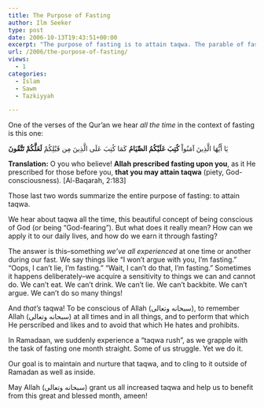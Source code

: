 ```yaml
---
title: The Purpose of Fasting
author: Ilm Seeker
type: post
date: 2006-10-13T19:43:51+00:00
excerpt: "The purpose of fasting is to attain taqwa. The parable of fasting to taqwa. Be conscious of and sensitive to things you can and can't do while fasting."
url: /2006/the-purpose-of-fasting/
views:
  - 1
categories:
  - Islam
  - Sawm
  - Tazkiyyah

---
```

One of the verses of the Qur&#8217;an we hear _all the time_ in the context of fasting is this one:

<div class="quran">
  يَا أَيُّهَا الَّذِينَ آمَنُواْ <strong>كُتِبَ عَلَيْكُمُ الصِّيَامُ</strong> كَمَا كُتِبَ عَلَى الَّذِينَ مِن قَبْلِكُمْ <strong>لَعَلَّكُمْ تَتَّقُونَ</strong>
</div>

**Translation:** O you who believe! **Allah prescribed fasting upon you**, as it He prescribed for those before you, **that you may attain taqwa** (piety, God-consciousness). [Al-Baqarah, 2:183]

Those last two words summarize the entire purpose of fasting: to attain taqwa.

We hear about taqwa all the time, this beautiful concept of being conscious of God (or being &#8220;God-fearing&#8221;). But what does it really mean? How can we apply it to our daily lives, and how do we earn it through fasting?

The answer is this&#8211;something _we&#8217;ve all experienced_ at one time or another during our fast. We say things like &#8220;I won&#8217;t argue with you, I&#8217;m fasting.&#8221; &#8220;Oops, I can&#8217;t lie, I&#8217;m fasting.&#8221; &#8220;Wait, I can&#8217;t do that, I&#8217;m fasting.&#8221; Sometimes it happens deliberately&#8211;we acquire a sensitivity to things we can and cannot do. We can&#8217;t eat. We can&#8217;t drink. We can&#8217;t lie. We can&#8217;t backbite. We can&#8217;t argue. We can&#8217;t do so many things!

And _that&#8217;s_ taqwa! To be conscious of Allah (سبحانه وتعالى), to remember Allah (سبحانه وتعالى) at all times and in all things, and to perform that which He perscribed and likes and to avoid that which He hates and prohibits.

In Ramadaan, we suddenly experience a &#8220;taqwa rush&#8221;, as we grapple with the task of fasting one month straight. Some of us struggle. Yet we do it.

<p class="gem">
  Our goal is to maintain and nurture that taqwa, and to cling to it outside of Ramadan as well as inside.
</p>

May Allah (سبحانه وتعالى) grant us all increased taqwa and help us to benefit from this great and blessed month, ameen!
